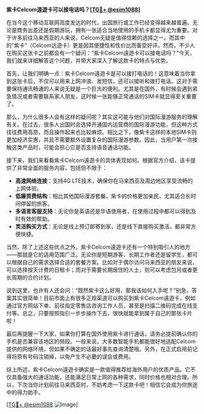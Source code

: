 **紫卡Celcom遠遊卡可以接电话吗？[[TG💪+ @esim1088](https://t.me/s/esim1088)]**

在当今这个移动互联网高度发达的时代，出国旅行或工作已经变得越来越普遍。无论是商务出差还是假期游玩，拥有一张适合当地使用的手机卡都显得尤为重要。对于许多前往马来西亚的人来说，Celcom无疑是值得信赖的选择之一。而其中的“紫卡”（Celcom远遊卡）更是因其便捷性和性价比而备受好评。然而，不少人在购买这张卡之前都会有一个疑问：“紫卡Celcom遠遊卡可以接电话吗？”今天，我们就来详细解答这个问题，并带大家深入了解这款卡的特点与优势。

首先，让我们明确一点：紫卡Celcom遠遊卡是可以接打电话的！这意味着当你拿到这张卡后，不仅可以用来上网冲浪、发短信，还可以接听和拨打电话。这对于需要保持通讯畅通的人来说无疑是一个巨大的便利。尤其是在国外，有时候会遇到紧急情况或者需要联系家人朋友，这时候一张能够正常通话的SIM卡就显得至关重要了。

那么，为什么很多人会有这样的疑问呢？其实这可能与他们对国际漫游服务的理解有关。在过去，很多人出国时会选择开通国内运营商的国际漫游功能，但这种方式往往费用高昂，而且操作起来也比较麻烦。相比之下，像紫卡这样的本地SIM卡则更加经济实惠，并且不需要额外设置复杂的国际漫游参数。因此，当用户第一次接触这类产品时，可能会担心它是否支持语音通话功能。

接下来，我们来看看紫卡Celcom遠遊卡的具体表现如何。根据官方介绍，该卡提供了非常全面的服务内容，包括但不限于：

- **高速网络连接**：支持4G LTE技术，确保你在马来西亚及周边地区享受流畅的上网体验。
- **低廉资费结构**：相比其他国际漫游套餐，紫卡的价格更加亲民，尤其适合长时间停留的旅客。
- **多语言客服支持**：无论你是英语还是华语使用者，在使用过程中都可以得到及时有效的帮助。
- **灵活购买方式**：无论是线上预订邮寄到家，还是线下直接购买激活，都非常方便快捷。

当然，除了上述这些优点之外，紫卡Celcom遠遊卡还有一个特别吸引人的地方——那就是它的适用范围广泛。无论你是短期游客、长期工作者还是留学生，都可以根据自己的需求选择合适的套餐方案。比如对于偶尔访问马来西亚的朋友来说，可以选择按天计费的日租卡；而对于需要长期居住的人士，则可以考虑包月或者更长周期的合约计划。

说到这里，也许有人还会问：“既然紫卡这么好用，那我该如何入手呢？”别急，答案其实很简单！目前市面上有很多正规渠道可以购买到紫卡Celcom遠遊卡，例如通过官方网站下单、前往指定零售店咨询工作人员，甚至是扫描二维码完成在线支付等。总之，只要按照指引一步步操作下去，很快就能拿到属于自己的那张卡片啦！

最后再提醒一下大家，如果你打算在国外使用紫卡进行通话，请务必提前确认你的手机是否兼容该地区的频段。一般来说，大多数智能手机都能很好地适配Celcom提供的网络环境，但如果不确定的话最好事先查询清楚哦。另外，在正式启用前记得将原有号码注销掉，以免产生不必要的误会或费用。

综上所述，紫卡Celcom遠遊卡确实是一款值得推荐给海外用户的优质产品。它不仅具备强大的通话功能，还能满足日常上网的各种需求，同时价格也相对合理。所以，下次当你计划前往马来西亚时，不妨考虑一下这款卡吧！相信它会成为你旅途中的得力助手。

[[TG💪+ @esim1088](https://t.me/s/esim1088) ![Image](https://i.postimg.cc/4NQfJmqS/Snipaste-2025-05-13-00-14-12.png)]